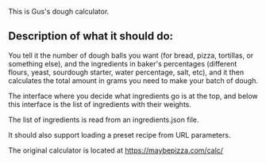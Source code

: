 
This is Gus's dough calculator.

## Description of what it should do:

You tell it the number of dough balls you want (for bread, pizza, tortillas, or something else), and the ingredients in baker's percentages (different flours, yeast, sourdough starter, water percentage, salt, etc), and it then calculates the total amount in grams you need to make your batch of dough.

The interface where you decide what ingredients go is at the top, and below this interface is the list of ingredients with their weights.

The list of ingredients is read from an ingredients.json file.

It should also support loading a preset recipe from URL parameters.

The original calculator is located at https://maybepizza.com/calc/


